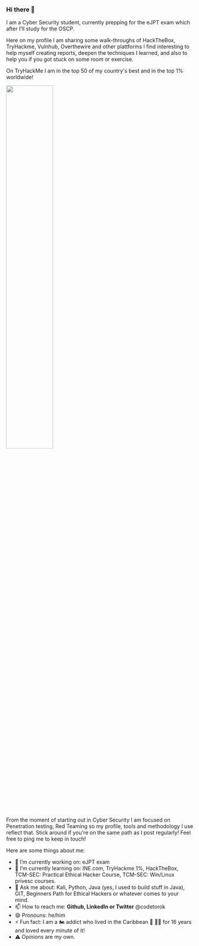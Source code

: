 ### Hi there 👋

<!--
**codetorok/codetorok** is a ✨ _special_ ✨ repository because its `README.md` (this file) appears on your GitHub profile.

Here are some ideas to get you started:

- 🔭 I’m currently working on ...
- 🌱 I’m currently learning ...
- 👯 I’m looking to collaborate on ...
- 🤔 I’m looking for help with ...
- 💬 Ask me about ...
- 📫 How to reach me: ...
- 😄 Pronouns: ...
- ⚡ Fun fact: ...
-->

<p><code<whoami</code> I am a Cyber Security student, currently prepping for the eJPT exam which after I'll study for the OSCP.</p>

<p>Here on my profile I am sharing some walk-throughs of HackTheBox, TryHackme, Vulnhub, Overthewire and other plattforms I find interesting to help myself creating reports, deepen the techniques I learned, and also to help you if you got stuck on some room or exercise.</p>

On TryHackMe I am in the top 50 of my country's best and in the top 1% worldwide!

<img src="https://github.com/codetorok/walkthroughs/blob/master/images/thm_top50_hungary_top1percent_28062021.png" width=50% height=auto>

<p>From the moment of starting out in Cyber Security I am focused on Penetration testing, Red Teaming so my profile, tools and methodology I use reflect that. Stick around if you're on the same path as I post regularly! Feel free to ping me to keep in touch!</p>

<p>Here are some things about me:</p>

- 🔭 I’m currently working on: eJPT exam
- 🌱 I’m currently learning on: INE.com, TryHackme 1%, HackTheBox, TCM-SEC: Practical Ethical Hacker Course, TCM-SEC: Win/Linux privesc courses.
- 💬 Ask me about: Kali, Python, Java (yes, I used to build stuff in Java), GIT, Beginners Path for Ethical Hackers or whatever comes to your mind.
- 📫 How to reach me: **Github, LinkedIn or Twitter** @codetorok
- 😄 Pronouns: he/him
- ⚡ Fun fact: I am a 🏍️ addict who lived in the Caribbean 🦜 🏴‍☠️ for 16 years and loved every minute of it!
- ⚠️ Opinions are my own.
